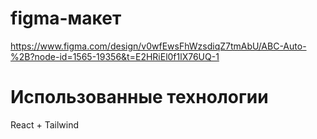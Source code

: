 # figma-макет

https://www.figma.com/design/v0wfEwsFhWzsdiqZ7tmAbU/ABC-Auto-%2B?node-id=1565-19356&t=E2HRiEl0f1lX76UQ-1

# Использованные технологии
React + Tailwind